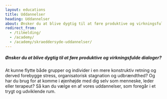 ```yaml
---
layout: educations
title: Uddannelser
heading: Uddannelser
about: Ønsker du at blive dygtig til at føre produktive og virkningsfulde dialoger? At kunne flytte både grupper og individer i en mere konstruktiv retning og derved forebygge stress, organisatorisk stagnation og udbrændthed? Og har du brug for at komme i øjenhøjde med dig selv som menneske, leder eller terapeut? Så kan du vælge en af vores uddannelser, som foregår i et trygt og udviklende rum.
redirect_from:
  - /tilmelding/
  - /academy/
  - /academy/skraeddersyde-uddannelser/
---
```


##### Ønsker du at blive dygtig til at føre produktive og virkningsfulde dialoger?

At kunne flytte både grupper og individer i en mere konstruktiv retning og derved forebygge stress, organisatorisk stagnation og udbrændthed? Og har du brug for at komme i øjenhøjde med dig selv som menneske, leder eller terapeut? Så kan du vælge en af vores uddannelser, som foregår i et trygt og udviklende rum.
